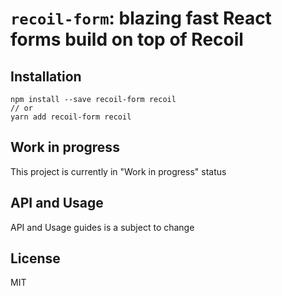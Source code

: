 # `recoil-form`: blazing fast React forms build on top of Recoil

## Installation
```
npm install --save recoil-form recoil
// or
yarn add recoil-form recoil
```

## Work in progress

This project is currently in "Work in progress" status

## API and Usage

API and Usage guides is a subject to change

## License

MIT
